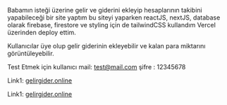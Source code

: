 Babamın isteği üzerine gelir ve giderini ekleyip hesaplarının takibini yapabileceği bir site yaptım bu siteyi yaparken reactJS, nextJS, database olarak firebase, firestore ve styling için de tailwindCSS kullandım Vercel üzerinden deploy ettim.

Kullanıcılar üye olup gelir giderinin ekleyebilir ve kalan para miktarını görüntüleyebilir.

Test Etmek için
kullanıcı mail: test@mail.com
şifre : 12345678

Link1: [gelirgider.online](https://www.gelirgider.online/signIn)

Link1: [gelirgider.online](https://gelirgideronline.vercel.app/signIn)
